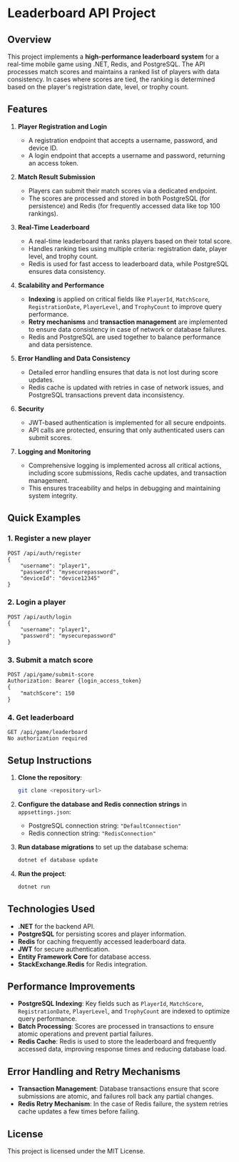 
# Leaderboard API Project

## Overview

This project implements a **high-performance leaderboard system** for a real-time mobile game using .NET, Redis, and PostgreSQL. The API processes match scores and maintains a ranked list of players with data consistency. In cases where scores are tied, the ranking is determined based on the player's registration date, level, or trophy count.

## Features

1. **Player Registration and Login**
   - A registration endpoint that accepts a username, password, and device ID.
   - A login endpoint that accepts a username and password, returning an access token.

2. **Match Result Submission**
   - Players can submit their match scores via a dedicated endpoint.
   - The scores are processed and stored in both PostgreSQL (for persistence) and Redis (for frequently accessed data like top 100 rankings).

3. **Real-Time Leaderboard**
   - A real-time leaderboard that ranks players based on their total score.
   - Handles ranking ties using multiple criteria: registration date, player level, and trophy count.
   - Redis is used for fast access to leaderboard data, while PostgreSQL ensures data consistency.

4. **Scalability and Performance**
   - **Indexing** is applied on critical fields like `PlayerId`, `MatchScore`, `RegistrationDate`, `PlayerLevel`, and `TrophyCount` to improve query performance.
   - **Retry mechanisms** and **transaction management** are implemented to ensure data consistency in case of network or database failures.
   - Redis and PostgreSQL are used together to balance performance and data persistence.

5. **Error Handling and Data Consistency**
   - Detailed error handling ensures that data is not lost during score updates.
   - Redis cache is updated with retries in case of network issues, and PostgreSQL transactions prevent data inconsistency.

6. **Security**
   - JWT-based authentication is implemented for all secure endpoints.
   - API calls are protected, ensuring that only authenticated users can submit scores.

7. **Logging and Monitoring**
   - Comprehensive logging is implemented across all critical actions, including score submissions, Redis cache updates, and transaction management.
   - This ensures traceability and helps in debugging and maintaining system integrity.

## Quick Examples

### 1. Register a new player
```
POST /api/auth/register
{
    "username": "player1",
    "password": "mysecurepassword",
    "deviceId": "device12345"
}
```

### 2. Login a player
```
POST /api/auth/login
{
    "username": "player1",
    "password": "mysecurepassword"
}
```

### 3. Submit a match score
```
POST /api/game/submit-score
Authorization: Bearer {login_access_token}
{
    "matchScore": 150
}
```

### 4. Get leaderboard
```
GET /api/game/leaderboard
No authorization required
```

## Setup Instructions

1. **Clone the repository**:
   ```bash
   git clone <repository-url>
   ```

2. **Configure the database and Redis connection strings** in `appsettings.json`:
   - PostgreSQL connection string: `"DefaultConnection"`
   - Redis connection string: `"RedisConnection"`

3. **Run database migrations** to set up the database schema:
   ```bash
   dotnet ef database update
   ```

4. **Run the project**:
   ```bash
   dotnet run
   ```

## Technologies Used

- **.NET** for the backend API.
- **PostgreSQL** for persisting scores and player information.
- **Redis** for caching frequently accessed leaderboard data.
- **JWT** for secure authentication.
- **Entity Framework Core** for database access.
- **StackExchange.Redis** for Redis integration.

## Performance Improvements

- **PostgreSQL Indexing**: Key fields such as `PlayerId`, `MatchScore`, `RegistrationDate`, `PlayerLevel`, and `TrophyCount` are indexed to optimize query performance.
- **Batch Processing**: Scores are processed in transactions to ensure atomic operations and prevent partial failures.
- **Redis Cache**: Redis is used to store the leaderboard and frequently accessed data, improving response times and reducing database load.

## Error Handling and Retry Mechanisms

- **Transaction Management**: Database transactions ensure that score submissions are atomic, and failures roll back any partial changes.
- **Redis Retry Mechanism**: In the case of Redis failure, the system retries cache updates a few times before failing.

## License

This project is licensed under the MIT License.
